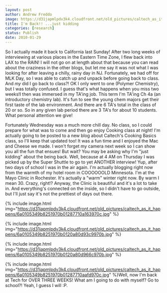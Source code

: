 ```yaml
---
layout: post
author: Andrew Freddo
image: https://d31japmlpdv3k4.cloudfront.net/old_pictures/caltech_as_it_happens/6a0105349b8251970b0120a826322c970b.jpg
title: I'm Back!! ...just kidding
categories: [research]
status: Publish
date: 2010-01-29
---
```



So I actually made it back to California last Sunday! After two long weeks of interviewing at various places in the Eastern Time Zone, I flew back into LAX to the RAIN! I will not go on at length about that because you can read about the craziness in the other blogs, but let me say it was not what I was looking for after leaving a chilly, rainy day in NJ. Fortunately, we had off for MLK Day, so I was able to catch up and unpack before going back to class. And *my* did I go back to class?! OK I only went to one (Polymer Chemistry), but I was totally confused. I guess that's what happens when you miss two weeks!I then was immersed in my TA'ing job. This term I'm TA'ing Ch 4a (an introductory chemistry lab). It's fun to see the young chem majors get their first taste of the lab environment. And there are 6 TA's total in the class of 20 or so. So in any given lab period there are 3 TA's for about 10 students. What personal attention we give!

Fortunately Wednesday was a much more chill day. No class, so I could prepare for what was to come and then go enjoy Cooking class at night! I'm actually going to be posted to a new blog about Caltech's Cooking Basics class, so I'll keep that updated too! It was a fun time and I enjoyed the Mac and Cheese we made. I won't forget my camera next week so I can show you all the fun that ensues!
But wait? You may be asking why I'm "just kidding" about the being back. Well, because at 4 AM on Thursday I was picked up by the Super Shuttle to go to yet ANOTHER interview! Yup, after two days of school I was in the air again. I'm actually blogging right now from the warmth of my hotel room in COOOOOOLD Minnesota. I'm at the Mayo Clinic in Rochester. It's actually a "warm" winter right now. By warm I mean 30. Crazy, right!? Anyway, the Clinic is beautiful and it's a lot to take in. And everything's connected on the inside, so I didn't have to go outside, but I'll just say it's not the prettiest of days out there.


{% include image.html img="https://d31japmlpdv3k4.cloudfront.net/old_pictures/caltech_as_it_happens/6a0105349b8251970b01287710a163970c.jpg" %}

{% include image.html img="https://d31japmlpdv3k4.cloudfront.net/old_pictures/caltech_as_it_happens/6a0105349b8251970b0120a80d93c9970b.jpg" %}

{% include image.html img="https://d31japmlpdv3k4.cloudfront.net/old_pictures/caltech_as_it_happens/6a0105349b8251970b0120a80d966c970b.jpg" %}

{% include image.html img="https://d31japmlpdv3k4.cloudfront.net/old_pictures/caltech_as_it_happens/6a0105349b8251970b01287710aafd970c.jpg" %}Well, now I'm back at Tech for OVER THREE WEEKS! What am I going to do with myself? Go to school?! Yeah, I guess I will :P.

